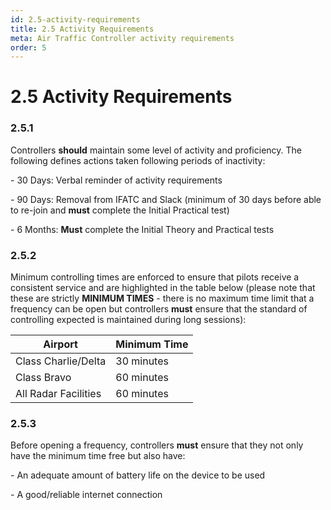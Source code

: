 ```yaml
---
id: 2.5-activity-requirements
title: 2.5 Activity Requirements
meta: Air Traffic Controller activity requirements
order: 5
---
```


# 2.5  Activity Requirements

 

### 2.5.1    

Controllers **should** maintain some level of activity and proficiency. The following defines actions taken following periods of inactivity:

 

\-    30 Days:   Verbal reminder of activity requirements

\-    90 Days:   Removal from IFATC and Slack (minimum of 30 days before able to re-join and **must** complete the Initial Practical test)

\-    6 Months:  **Must** complete the Initial Theory and Practical tests

 

### 2.5.2    

Minimum controlling times are enforced to ensure that pilots receive a consistent service and are highlighted in the table below (please note that these are strictly **MINIMUM TIMES** - there is no maximum time limit that a frequency can be open but controllers **must** ensure that the standard of controlling expected is maintained during long sessions):

 

| **Airport**          | **Minimum  Time** |
| -------------------- | ----------------- |
| Class Charlie/Delta  | 30 minutes        |
| Class Bravo          | 60 minutes        |
| All Radar Facilities | 60 minutes        |

 

### 2.5.3    

Before opening a frequency, controllers **must** ensure that they not only have the minimum time free but also have:

 

\-    An adequate amount of battery life on the device to be used

\-    A good/reliable internet connection

 